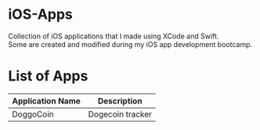 # iOS-Apps
Collection of iOS applications that I made using XCode and Swift.  
Some are created and modified during my iOS app development bootcamp.

# List of Apps 
| Application Name        | Description           |
| ------------------------|-----------------------|
| DoggoCoin               | Dogecoin tracker      |
